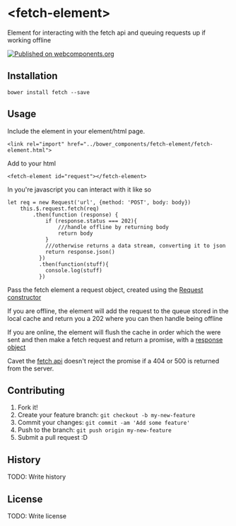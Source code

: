 # \<fetch-element\>

Element for interacting with the fetch api and queuing requests up if working offline 

[![Published on webcomponents.org](https://img.shields.io/badge/webcomponents.org-published-blue.svg)](https://www.webcomponents.org/element/owner/my-element)

## Installation

`bower install fetch --save`

## Usage

Include the element in your element/html page.
```
<link rel="import" href="../bower_components/fetch-element/fetch-element.html">
```
Add to your html
```
<fetch-element id="request"></fetch-element>
```

In you're javascript you can interact with it like so
```
let req = new Request('url', {method: 'POST', body: body})
    this.$.request.fetch(req)
        .then(function (response) {
            if (response.status === 202){
                ///handle offline by returning body
                return body
            }
            ///otherwise returns a data stream, converting it to json
            return response.json()
          })
          .then(function(stuff){
            console.log(stuff)
          })
```

Pass the fetch element a request object, created using the [Request constructor](https://developer.mozilla.org/en-US/docs/Web/API/Request)

If you are offline, the element will add the request to the queue stored in the local cache and return you a 202 where you can then handle being offline

If you are online, the element will flush the cache in order which the were sent and then make a fetch request and return a promise, with a [response object](https://developer.mozilla.org/en-US/docs/Web/API/Response)

Cavet the [fetch api](https://developer.mozilla.org/en-US/docs/Web/API/Fetch_API) doesn't reject the promise if a 404 or 500 is returned from the server.

## Contributing

1. Fork it!
2. Create your feature branch: `git checkout -b my-new-feature`
3. Commit your changes: `git commit -am 'Add some feature'`
4. Push to the branch: `git push origin my-new-feature`
5. Submit a pull request :D

## History

TODO: Write history


## License

TODO: Write license